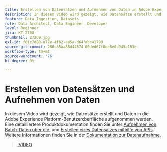 ```yaml
---
title: Erstellen von Datensätzen und Aufnehmen von Daten in Adobe Experience Platform
description: In diesem Video wird gezeigt, wie Datensätze erstellt und Daten in die Adobe Experience Platform-Benutzeroberfläche aufgenommen werden.
feature: Data Ingestion, Datasets
role: Data Architect, Data Engineer, Developer
level: Beginner
jira: KT-2700
thumbnail: 27269.jpg
exl-id: f01c7d88-a77e-4fb2-aa5a-d647abc41790
source-git-commit: 286c85aa88d44574f00ded67f0de8e0c945a153e
workflow-type: tm+mt
source-wordcount: '76'
ht-degree: 9%

---
```


# Erstellen von Datensätzen und Aufnehmen von Daten

In diesem Video wird gezeigt, wie Datensätze erstellt und Daten in die Adobe Experience Platform-Benutzeroberfläche aufgenommen werden. Eine detailliertere Produktdokumentation finden Sie unter [Aufnehmen von Batch-Daten über die &#x200B;](https://experienceleague.adobe.com/docs/experience-platform/ingestion/tutorials/ingest-batch-data.html?lang=de) und [Erstellen eines Datensatzes mithilfe von APIs](https://experienceleague.adobe.com/docs/experience-platform/catalog/datasets/create.html?lang=de). Weitere Informationen finden Sie in der [Dokumentation zur Datenaufnahme](https://experienceleague.adobe.com/docs/experience-platform/ingestion/home.html?lang=de).

>[!VIDEO](https://video.tv.adobe.com/v/34310?learn=on&enablevpops&captions=ger)

